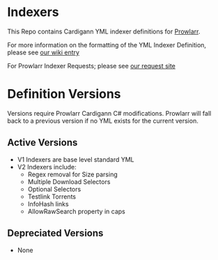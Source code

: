 # Indexers

This Repo contains Cardigann YML indexer definitions for [Prowlarr](https://github.com/Prowlarr/Prowlarr).

For more information on the formatting of the YML Indexer Definition, please see [our wiki entry](https://wiki.servarr.com/en/prowlarr/cardigann-yml-definition)

For Prowlarr Indexer Requests; please see [our request site](https://requests.prowlarr.com/)

# Definition Versions

Versions require Prowlarr Cardigann C# modifications.
Prowlarr will fall back to a previous version if no YML exists for the current version.

## Active Versions

- V1 Indexers are base level standard YML
- V2 Indexers include:
  - Regex removal for Size parsing
  - Multiple Download Selectors
  - Optional Selectors
  - Testlink Torrents
  - InfoHash links
  - AllowRawSearch property in caps
  
## Depreciated Versions

- None
